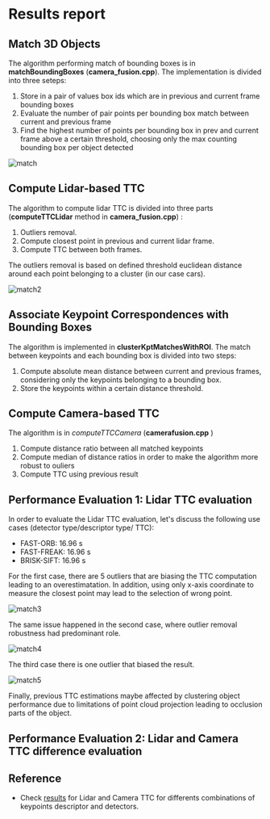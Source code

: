 # Results report 

## Match 3D Objects

The algorithm performing match of bounding boxes is in **matchBoundingBoxes** (**camera_fusion.cpp**).
The implementation is divided into three seteps: 
1. Store in a pair of values box ids which are in previous and current frame bounding boxes
2. Evaluate the number of pair points per bounding box match between current and previous frame
3. Find the highest number of points per bounding box in prev and current frame above a certain threshold, choosing only the max counting bounding box per object detected 

![match](images/match3d.png)

## Compute Lidar-based TTC
The algorithm to compute lidar TTC is divided into three parts (**computeTTCLidar** method in **camera_fusion.cpp**) : 
1. Outliers removal.
2. Compute closest point in previous and current lidar frame. 
3. Compute TTC between both frames.

The outliers removal is based on defined threshold euclidean distance around each point belonging to a cluster (in our case cars). 

![match2](images/cluster.png)

## Associate Keypoint Correspondences with Bounding Boxes
The algorithm is implemented in **clusterKptMatchesWithROI**. 
The match between keypoints and each bounding box is divided into two steps:
1. Compute absolute mean distance between current and previous frames, considering only the keypoints belonging to a bounding box.
2. Store the keypoints within a certain distance threshold.

## Compute Camera-based TTC
The algorithm is in $computeTTCCamera$ (**camerafusion.cpp** )

1. Compute distance ratio between all matched keypoints 
2. Compute median of distance ratios in order to make the algorithm more robust to ouliers
3. Compute TTC using previous result

## Performance Evaluation 1: Lidar TTC evaluation  
In order to evaluate the Lidar TTC evaluation, let's discuss the following use cases (detector type/descriptor type/ TTC):
* FAST-ORB: 16.96 s
* FAST-FREAK: 16.96 s 
* BRISK-SIFT: 16.96 s  

For the first case, there are 5 outliers that are biasing the TTC computation leading to an overestimatation. In addition, using only x-axis coordinate to measure the closest point may lead to the selection of wrong point.

![match3](images/clusterfastorb.png)

The same issue happened in the second case, where outlier removal robustness had predominant role.

![match4](images/clusterfastfreak.png)


The third case there is one outlier that biased the result.


![match5](images/clusterBRISKSIFT.png)

Finally, previous TTC estimations maybe affected by clustering object performance due to limitations of point cloud projection leading to occlusion parts of the object.


## Performance Evaluation 2: Lidar and Camera TTC difference evaluation 




## Reference
* Check [results](results/data.csv) for Lidar and Camera TTC for differents combinations of keypoints descriptor and detectors.